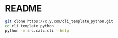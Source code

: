 # README

``` sh
git clone https://x.y.com/cli_template_python.git
cd cli_template_python
python -m src.calc.cli --help
```